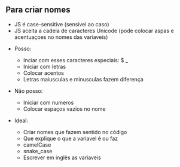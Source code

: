 ## Para criar nomes

* JS é case-sensitive (sensivel ao caso)
* JS aceita a cadeia de caracteres Unicode (pode colocar aspas e acentuaçoes no nomes das variaveis)

- Posso: 
    * Inciar com esses caracteres especiais:  $ _
    * Iniciar com letras
    * Colocar acentos
    * Letras maiusculas e minusculas fazem diferença

 - Não posso:
    * Iniciar com numeros  
    * Colocar espaços vazios no nome 

- Ideal:

    * Criar nomes que fazem sentido no código 
    * Que explique o que a variavel é ou faz 
    * camelCase
    * snake_case
    * Escrever em inglês as variaveis 


